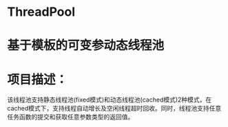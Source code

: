 # ThreadPool
# 基于模板的可变参动态线程池

# 项目描述：
该线程池支持静态线程池(fixed模式)和动态线程池(cached模式)2种模式，在cached模式下，支持线程自动增长及空闲线程超时回收。同时，线程池支持任意任务函数的提交和获取任意参数类型的返回值。
